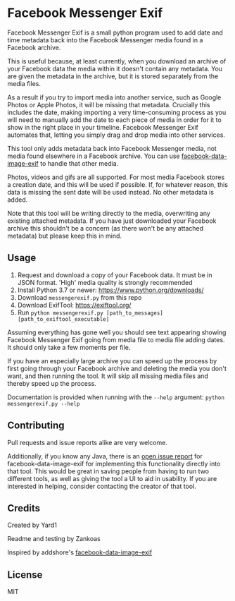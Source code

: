 # Facebook Messenger Exif

Facebook Messenger Exif is a small python program used to add date and time metadata back into the Facebook Messenger media found in a Facebook archive.

This is useful because, at least currently, when you download an archive of your Facebook data the media within it doesn't contain any metadata. You are given the metadata in the archive, but it is stored separately from the media files.

As a result if you try to import media into another service, such as Google Photos or Apple Photos, it will be missing that metadata. Crucially this includes the date, making importing a very time-consuming process as you will need to manually add the date to each piece of media in order for it to show in the right place in your timeline. Facebook Messenger Exif automates that, letting you simply drag and drop media into other services.

This tool only adds metadata back into Facebook Messenger media, not media found elsewhere in a Facebook archive. You can use [facebook-data-image-exif](https://github.com/addshore/facebook-data-image-exif) to handle that other media.

Photos, videos and gifs are all supported. For most media Facebook stores a creation date, and this will be used if possible. If, for whatever reason, this data is missing the sent date will be used instead. No other metadata is added.

Note that this tool will be writing directly to the media, overwriting any existing attached metadata. If you have just downloaded your Facebook archive this shouldn't be a concern (as there won't be any attached metadata) but please keep this in mind.

## Usage

1. Request and download a copy of your Facebook data. It must be in JSON format. 'High' media quality is strongly recommended
2. Install Python 3.7 or newer: https://www.python.org/downloads/
3. Download `messengerexif.py` from this repo
4. Download ExifTool: https://exiftool.org/
5. Run `python messengerexif.py [path_to_messages] [path_to_exiftool_executable]`

Assuming everything has gone well you should see text appearing showing Facebook Messenger Exif going from media file to media file adding dates. It should only take a few moments per file.

If you have an especially large archive you can speed up the process by first going through your Facebook archive and deleting the media you don't want, and then running the tool. It will skip all missing media files and thereby speed up the process.

Documentation is provided when running with the `--help` argument:
`python messengerexif.py --help`

## Contributing

Pull requests and issue reports alike are very welcome.

Additionally, if you know any Java, there is an [open issue report](https://github.com/addshore/facebook-data-image-exif/issues/15) for facebook-data-image-exif for implementing this functionality directly into that tool. This would be great in saving people from having to run two different tools, as well as giving the tool a UI to aid in usability. If you are interested in helping, consider contacting the creator of that tool.

## Credits

Created by Yard1

Readme and testing by Zankoas

Inspired by addshore's [facebook-data-image-exif](https://github.com/addshore/facebook-data-image-exif)

## License

MIT

